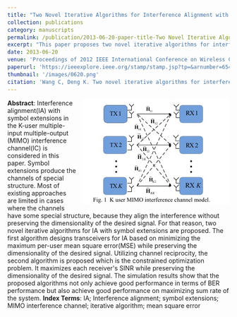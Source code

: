 ```yaml
---
title: "Two Novel Iterative Algorithms for Interference Alignment with Symbol Extensions in the MIMO Interference Channel"
collection: publications
category: manuscripts
permalink: /publication/2013-06-20-paper-title-Two Novel Iterative Algorithms for Interference Alignment with Symbol Extensions in the MIMO Interference Channel.md
excerpt: "This paper proposes two novel iterative algorithms for interference alignment (IA) with symbol extensions in the K-user multiple-input multiple-output (MIMO) interference channel. The first algorithm minimizes the maximum per-user mean square error (MSE) while preserving the dimensionality of the desired signal, using a rank-constrained MSE minimization approach. The second algorithm maximizes each receiver’s signal-to-interference-plus-noise ratio (SINR) while preserving the dimensionality of the desired signal, utilizing the reciprocity of wireless channels."
date: 2013-06-20
venue: 'Proceedings of 2012 IEEE International Conference on Wireless Communications and Signal Processing (WCSP2012)'
paperurl: 'https://ieeexplore.ieee.org/stamp/stamp.jsp?tp=&arnumber=6543009'
thumbnail: '/images/0620.png'
citation: 'Wang C, Deng K. Two novel iterative algorithms for interference alignment with symbol extensions in the MIMO interference channel[J]. Science China Information Sciences, 2014, 57: 1-14.'
---
```

<img src="/images/0620.png"  style="float: right; margin-left: 10px;">


**Abstract**: Interference alignment(IA) with symbol extensions in the K-user multiple-input multiple-output (MIMO) interference channel(IC) is considered in this paper. Symbol extensions produce the channels of special structure. Most of existing approaches are limited in cases where the channels have some special structure, because they align the interference without preserving the dimensionality of the desired signal. For that reason, two novel iterative algorithms for IA with symbol extensions are proposed. The first algorithm designs transceivers for IA based on minimizing the maximum per-user mean square error(MSE) while preserving the dimensionality of the desired signal. Utilizing channel reciprocity, the second algorithm is proposed which is the constrained optimization problem. It maximizes each receiver's SINR while preserving the dimensionality of the desired signal. The simulation results show that the proposed algorithms not only achieve good performance in terms of BER performance but also achieve good performance on maximizing sum rate of the system.
**Index Terms**: IA; Interference alignment; symbol extensions; MIMO interference channel; iterative algorithm; mean square error
